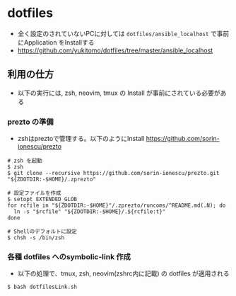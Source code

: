 # dotfiles
- 全く設定のされていないPCに対しては `dotfiles/ansible_localhost` で事前にApplication をInstallする
- https://github.com/yukitomo/dotfiles/tree/master/ansible_localhost


## 利用の仕方

- 以下の実行には, zsh, neovim, tmux の Install が事前にされている必要がある

### prezto の準備
- zshはpreztoで管理する。以下のようにInstall https://github.com/sorin-ionescu/prezto

```
# zsh を起動
$ zsh
$ git clone --recursive https://github.com/sorin-ionescu/prezto.git "${ZDOTDIR:-$HOME}/.zprezto"

# 設定ファイルを作成
$ setopt EXTENDED_GLOB
for rcfile in "${ZDOTDIR:-$HOME}"/.zprezto/runcoms/^README.md(.N); do
  ln -s "$rcfile" "${ZDOTDIR:-$HOME}/.${rcfile:t}"
done

# Shellのデフォルトに設定
$ chsh -s /bin/zsh
```

### 各種 dotfiles へのsymbolic-link 作成
- 以下の処理で、tmux, zsh, neovim(zshrc内に記載) の dotfiles が適用される

```
$ bash dotfilesLink.sh
```


